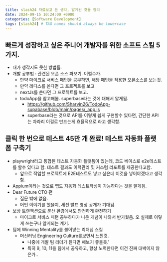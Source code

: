 ```yaml
---
title: slash24 자료보고 든 생각, 알게된 것들 정리
date: 2024-09-15 10:24:00 +0900
categories: [Software Development]
tags: [slash24] # TAG names should always be lowercase
---
```


## 빠르게 성장하고 싶은 주니어 개발자를 위한 소프트 스킬 5가지.

- 내가 생각지도 못한 방법들.
- 개발 공부법 : 관련된 오픈 소스 파보기. 이럴수가.
  - 만약 마이크로 서비스 패턴을 공부하면, 해당 패턴을 적용한 오픈소스를 보는것.
  - 만약 레디스를 쓴다면 그 프로젝트를 보고
  - nextJs를 쓴다면 그 프로젝트를 보고.
  - todoApp을 참고해봄. superbase라는 것에 대해서 알게됨.
    - https://github.com/Sharvin26/TodoApp-supabase/blob/main/pages/_app.js
    - superbase라는 것으로 API를 이렇게 쉽게 구현할수 있다면, 간단한 API는 차라리 이걸로 만드는게 효율적으로 라고 생각함.

## 클릭 한 번으로 테스트 45만 개 완료! 테스트 자동화 플랫폼 구축기

- playwright라고 통합된 테스트 자동화 플랫폼이 있는데, 코드 베이스로 e2e테스트를 할수 있다고 함. 테스트 결과도 이력관리 및 커스텀 리포트를 제공한다고함.
  - 앞으로 작업할 프로젝트에 E2E테스트도 넣고 싶은데 이것을 넣어야겠다고 생각함.
- Appium이라는 것으로 앱도 자동화 테스트작성이 가능하다는 것을 알게됨.
- Dear Future CTO 편
  - 질문 밖에 없음.
  - 어떤 이야기를 했을지, 세션 발표 영상 공개가 기대됨.
- 보상 트랜잭션으로 분산 환경에서도 안전하게 환전하기
  - 마이크로 서비스 패턴 공부하다가 나온 개념이 나와서 반가웠음. 오 실제로 이렇게 쓰는구나 알게되는 계기.
- 팀에 Winning Mentality를 불어넣는 리더십 스킬
  - 머신러닝 Engineering Culture를보면서 느낀것.
    - 나중에 개발 팀 리더가 된다면 해보기 좋을듯.'
    - 특히 9, 10, 11을 팀에서 공유하고, 항상 노력한다면 이건 진짜 대박이지 않은가..
